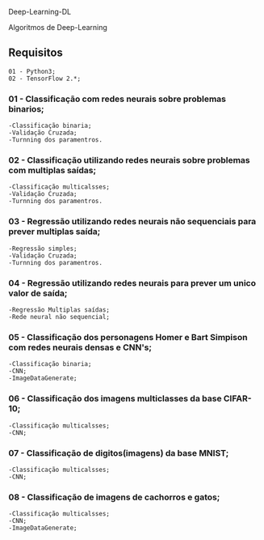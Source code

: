 Deep-Learning-DL

Algoritmos de Deep-Learning
## Requisitos
    01 - Python3;
    02 - TensorFlow 2.*;
    
### 01 - Classificação com redes neurais sobre problemas binarios;
    -Classificação binaria;
    -Validação Cruzada;
    -Turnning dos paramentros.

### 02 - Classificação utilizando redes neurais sobre problemas com multiplas saídas;
    -Classificação multicalsses;
    -Validação Cruzada;
    -Turnning dos paramentros.

### 03 - Regressão utilizando redes neurais não sequenciais para prever multiplas saída;
    -Regressão simples;
    -Validação Cruzada;
    -Turnning dos paramentros.

### 04 - Regressão utilizando redes neurais para prever um unico valor de saída;
    -Regressão Multiplas saídas;
    -Rede neural não sequencial;

### 05 - Classificação dos personagens Homer e Bart Simpison com redes neurais densas e CNN's;
    -Classificação binaria;
    -CNN;
    -ImageDataGenerate;

### 06 - Classificação dos imagens multiclasses da base CIFAR-10;
    -Classificação multicalsses;
    -CNN;

### 07 - Classificação de digitos(imagens) da base MNIST;
    -Classificação multicalsses;
    -CNN;

### 08 - Classificação de imagens de cachorros e gatos;
    -Classificação multicalsses;
    -CNN;
    -ImageDataGenerate;